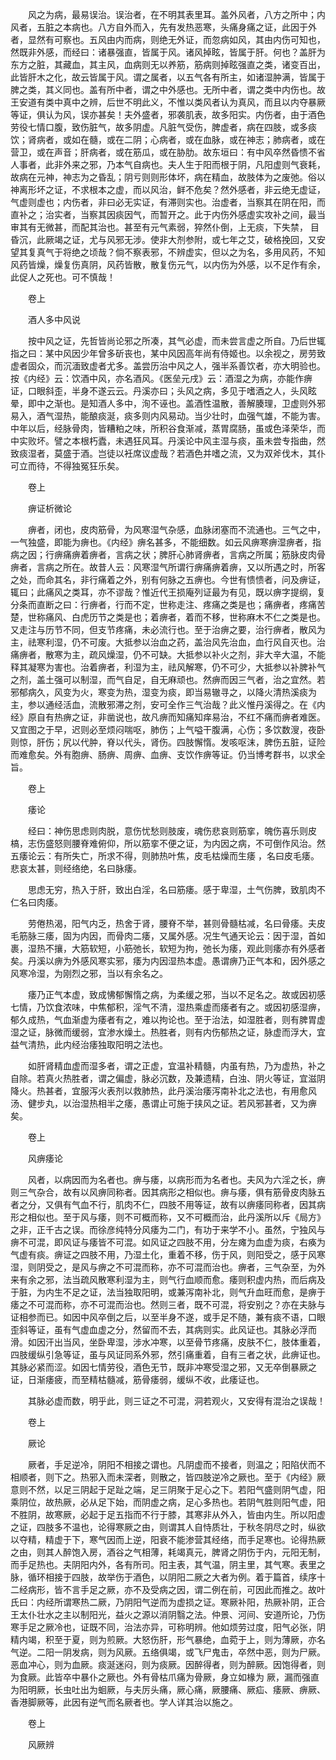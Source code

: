 <!-- { "loadSidebar": true } -->
　　风之为病，最易误治。误治者，在不明其表里耳。盖外风者，八方之所中；内风者，五脏之本病也。八方自外而入，先有发热恶寒，头痛身痛之证，此因于外者，显然有可察也。五风由内而病，则绝无外证，而忽病如风，其由内伤可知也，然既非外感，而经曰：诸暴强直，皆属于风。诸风掉眩，皆属于肝。何也？盖肝为东方之脏，其藏血，其主风，血病则无以养筋，筋病则掉眩强直之类，诸变百出，此皆肝木之化，故云皆属于风。谓之属者，以五气各有所主，如诸湿肿满，皆属于脾之类，其义同也。盖有所中者，谓之中外感也。无所中者，谓之类中内伤也。故王安道有类中真中之辨，后世不明此义，不惟以类风者认为真风，而且以内夺暴厥等证，俱认为风，误亦甚矣！夫外盛者，邪袭肌表，故多阳实。内伤者，由于酒色劳役七情口腹，致伤脏气，故多阴虚。凡脏气受伤，脾虚者，病在四肢，或多痰饮；肾病者，或如在髓，或在二阴；心病者，或在血脉，或在神志；肺病者，或在营卫，或在声音；肝病者，或在筋瓜，或在胁肋。故东垣曰：有中风卒然昏愦不省人事者，此非外来之邪，乃本气自病也。夫人生于阳而根于阴，凡阳虚则气衰耗，故病在元神，神志为之昏乱；阴亏则则形体坏，病在精血，故肢体为之废弛。俗以神离形坏之证，不求根本之虚，而以风治，鲜不危矣？然外感者，非云绝无虚证，气虚则虚也；内伤者，非曰必无实证，有滞则实也。治虚者，当察其在阴在阳，而直补之；治实者，当察其因痰因气，而暂开之。此于内伤外感虚实攻补之间，最当审其有无微甚，而配其治也。甚至有元气素弱，猝然仆倒，上无痰，下失禁， 目昏沉，此厥竭之证，尤与风邪无涉。使非大剂参附，或七年之艾，破格挽回，又安望其复真气于将绝之顷哉？倘不察表邪，不辨虚实，但以之为名，多用风药，不知风药皆燥，燥复伤真阴，风药皆散，散复伤元气，以内伤为外感，以不足作有余，此促人之死也。可不慎哉！

　　卷上

　　酒人多中风说

　　按中风之证，先哲皆尚论邪之所凑，其气必虚，而未尝言虚之所自。乃后世辄指之曰：某中风因少年曾多斫丧也，某中风因高年尚有侍姬也。以余视之，房劳致虚者固众，而沉湎致虚者尤多。盖尝历治中风之人，强半系善饮者，亦大明验也。按《内经》云：饮酒中风，亦名酒风。《医垒元戌》云：酒湿之为病，亦能作痹证，口眼斜歪，半身不遂云云。丹溪亦曰；头风之病，多见于嗜酒之人，头风眩晕，即中之渐也。是知酒人多中，洵不诬也。盖酒性温散，善解腠理，卫虚则外邪易入，酒气湿热，能酿痰涎，痰多则内风易动。当少壮时，血强气雄，不能为害。中年以后，经脉骨肉，皆糟粕之味，所积谷食渐减，蒸胃腐肠，虽或色泽荣华，而中实败坏。譬之本根朽蠹，未遇狂风耳。丹溪论中风主湿与痰，虽未尝专指曲，然致痰湿者，莫盛于酒。岂徒以衽席议虚哉？若酒色并嗜之流，又为双斧伐木，其仆可立而待，不得独冤狂乐矣。

　　卷上

　　痹证析微论

　　痹者，闭也，皮肉筋骨，为风寒湿气杂感，血脉闭塞而不流通也。三气之中，一气独盛，即能为痹也。《内经》痹名甚多，不能细数。如云风痹寒痹湿痹者，指病之因；行痹痛痹着痹者，言病之状；脾肝心肺肾痹者，言病之所属；筋脉皮肉骨痹者，言病之所在。故昔人云：风寒湿气所谓行痹痛痹着痹，又以所遇之时，所客之处，而命其名，非行痛着之外，别有何脉之五痹也。今世有愦愦者，问及痹证，辄曰；此痛风之类耳，亦不谬哉？惟近代王损庵列证最为有见，既以痹字提纲，复分条而直断之曰：行痹者，行而不定，世称走注、疼痛之类是也；痛痹者，疼痛苦楚，世称痛风、白虎历节之类是也；着痹者，着而不移，世称麻木不仁之类是也。又走注与历节不同，但支节疼痛，未必流行也。至于治痹之要，治行痹者，散风为主，祛寒利湿，仍不可废。大抵参以治血之药，盖治风先治血，血行风自灭也。治痛痹者，散寒为主，疏风燥湿，仍不可缺。大抵参以补火之剂，非大辛大温，不能释其凝寒为害也。治着痹者，利湿为主，祛风解寒，仍不可少，大抵参以补脾补气之剂，盖土强可以制湿，而气自足，自无麻顽也。然痹而因三气者，治之宜然。若邪郁病久，风变为火，寒变为热，湿变为痰，即当易辙寻之，以降火清热溪痰为主，参以通经活血，流散邪滞之剂，安可全作三气治哉？此义惟丹溪得之。在《内经》原自有热痹之证，非凿说也，故凡痹而知痛知痒易治，不红不痛而痹者难医。又宜图之于早，迟则必至烦闷喘呕，肺伤；上气嗌干腹满，心伤；多饮数溲，夜卧则惊，肝伤；尻以代肿，脊以代头，肾伤。四肢懈惰。发咳呕沫，脾伤五脏，证险而难愈矣。外有胞痹、肠痹、周痹、血痹、支饮作痹等证。仍当博考群书，以求全旨。

　　卷上

　　痿论

　　经曰：神伤思虑则肉脱，意伤忧愁则肢废，魂伤悲哀则筋挛，魄伤喜乐则皮槁，志伤盛怒则腰脊难俯仰，所以筋挛不便之证，为内因之病，不可倒作风治。然五痿论云：有所失亡，所求不得，则肺热叶焦，皮毛枯燥而生痿 ，名曰皮毛痿。悲哀太甚，则经络绝，名曰脉痿。

　　思虑无穷，热入于肝，致出白淫，名曰筋痿。感于卑湿，土气伤脾，致肌肉不仁名曰肉痿。

　　劳倦热渴，阳气内乏，热舍于肾，腰脊不举，甚则骨髓枯减，名曰骨痿。夫皮毛筋脉三痿，固为内因，而骨肉二痿，又属外感。况生气通天论云：因于湿，首如裹，湿热不攘，大筋软短，小筋弛长，软短为拘，弛长为痿，观此则痿亦有外感者矣。丹溪以痹为外感风寒实邪，痿为内因湿热本虚。愚谓痹乃正气本和，因外感之风寒冷湿，为刚烈之邪，当以有余名之。

　　痿乃正气本虚，致成怫郁懈惰之病，为柔缓之邪，当以不足名之。故或因初感七情，乃饮食浓味，中焦郁积，淫气不清，湿热乘虚而痿者有之。或因初感湿痹，郁久成热，气血渐虚为痿者有之，难以拘论也。至于治法，如湿胜者，则有脾胃虚湿之证，脉微而缓弱，宜渗水燥土。热胜者，则有内伤郁热之证，脉虚而浮大，宜益气清热，此内经治痿独取阳明之法也。

　　如肝肾精血虚而湿多者，谓之正虚，宜温补精髓，内虽有热，乃为虚热，补之自除。若真火热胜者，谓之偏虚，脉必沉数，及兼遗精，白浊、阴火等证，宜滋阴降火。热甚者，宜服泻火表剂以救肺热，此丹溪治痿泻南补北之法也，有用愈风汤、健步丸，以治湿热相半之痿，愚谓止可施于挟风之证。若风邪甚者，又为痹矣。

　　卷上

　　风痹痿论

　　风者，以病因而为名者也。痹与痿，以病形而为名者也。夫风为六淫之长，痹则三气杂合，故有以风痹同称者。因其病形之相似也。痹与痿，俱有筋骨皮肉脉五者之分，又俱有气血不行，肌肉不仁，四肢不用等证，故有以痹痿同称者，因其病形之相似也。至于风与痿，则不可概而称，又不可概而治，此丹溪所以斥《局方》之非，正千古之误。而徐彦纯特分风痿为二门，有功于来学不小。虽然，宁独风与痹不可混，即风证与痿皆不可混。如风证之四肢不用，分左瘫为血虚为痰，右痪为气虚有痰。痹证之四肢不用，乃湿土化，重着不移，伤于风，则阳受之，感于风寒湿，则阴受之，是风与痹之不可混而称，亦不可混而治也。痹者，三气杂至，为外来有余之邪，法当疏风散寒利湿为主，则气行血顺而愈。痿则积虚内热，而后病及于脏，为内生不足之证，法当独取阳明，或兼泻南补北，则气升血旺而愈，是痹于痿之不可混而称，亦不可混而治也。然则三者，既不可混，将安别之？亦在夫脉与证相参而已。如因中风卒倒之后，以至半身不遂，或手足不随，兼有痰不语，口眼歪斜等证，虽有气虚血虚之分，然留而不去，其病则实。此风证也。其脉必浮而滑。如因汗出当风，坐卧卑湿，涉水冲寒，以至骨节疼痛，皮肤不仁，肢体重着，四肢缓纵引急等证，虽与风证同系外邪，然引痛重着，自有三者之状，此痹证也。其脉必紧而涩。如因七情劳役，酒色无节，既非冲寒受湿之邪，又无卒倒暴厥之证，日渐痿疲，而至精枯髓减，筋骨痿弱，缓纵不收，此痿证也。

　　其脉必虚而数，明乎此，则三证之不可混，洞若观火，又安得有混治之误哉！

　　卷上

　　厥论

　　厥者，手足逆冷，阴阳不相接之谓也。凡阴虚而不接者，则温之；阳陷伏而不相顺者，则下之。热邪入而未深者，则散之，皆四肢逆冷之厥也。至于《内经》厥意则不然，以足三阴起于足趾之端，足三阴聚于足心之下。若阳气盛则阴气虚，阳乘阴位，故热厥，必从足下始，而阴虚之病，足心多热也。若阴气胜则阳气虚，阳不胜阴，故寒厥，必起于足五指而不行于膝，其寒非从外入，皆由内生。所以阳虚之证，四肢多不温也，论得寒厥之由，则谓其人自恃质壮，于秋冬阴尽之时，纵欲以夺精，精虚于下，寒气因而上逆，阳衰不能渗营其经络，而手足寒也。论得热厥之由，则其人醉饱入房，酒谷之气相薄，耗竭真元，脾肾之阴伤于内，元阳无制，而手足热也。夫阴阳内外，各有所司。阳主表，其气温，阴主里，其气寒。表里之脉，循环相接于四肢，故举伤于酒色，以阴阳二厥之大者为例。着于篇首，续序十二经病形，皆不言手足之厥，亦不及受病之因，谓二例在前，可因此而推之。故叶氏曰：内经所谓寒热二厥，乃阴阳气逆而为虚损之证。寒厥补阳，热厥补阴，正合王太仆壮水之主以制阳光，益火之源以消阴翳之法。仲景、河间、安道所论，乃伤寒手足之厥冷也，证既不同，治法亦异，可称明辨。他如烦劳过度，阳气必张，阴精内竭，积至于夏，则为煎厥。大怒伤肝，形气暴绝，血菀于上，则为薄厥，亦名气逆。二阳一阴发病，则为风厥。五络俱竭，或飞尸鬼击，卒然中恶，则为尸厥。恶血冲心，则为血厥。痰涎迷闷，则为痰厥。因醉得者，则为醉厥。因饱得者，则为食厥。此皆卒中暴仆之厥也。外有骨枯爪痛为骨厥，身立如椽为 厥，漏而强直为阳明厥，长虫吐出为蛔厥，与夫厉头痛，厥心痛，厥腰痛、厥疝、痿厥、痹厥、香港脚厥等，此因有逆气而名厥者也。学人详其治以施之。

　　卷上

　　风厥辨

